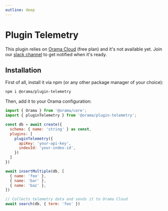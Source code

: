 ```yaml
---
outline: deep
---
```


# Plugin Telemetry

This plugin relies on [Orama Cloud](https://cloud.oramasearch.com) (free plan) and it's not available yet. Join our [slack channel](https://orama.to/slack) to get notified when it's ready.


## Installation

First of all, install it via npm (or any other package manager of your choice):

```sh
npm i @orama/plugin-telemetry
```

Then, add it to your Orama configuration:

```js
import { Orama } from '@orama/core';
import { pluginTelemetry } from '@orama/plugin-telemetry';

const db = await create({
  schema: { name: 'string' } as const,
  plugins: [
    pluginTelemetry({
      apiKey: 'your-api-key',
      indexId: 'your-index-id',
    })
  ]
})

await insertMultiple(db, [
  { name: 'foo' },
  { name: 'bar' },
  { name: 'baz' },
])

// Collects telemetry data and sends it to Orama Cloud
await search(db, { term: 'foo' })
```

